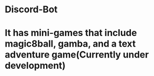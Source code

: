 # Discord-Bot
# It has mini-games that include magic8ball, gamba, and a text adventure game(Currently under development)
